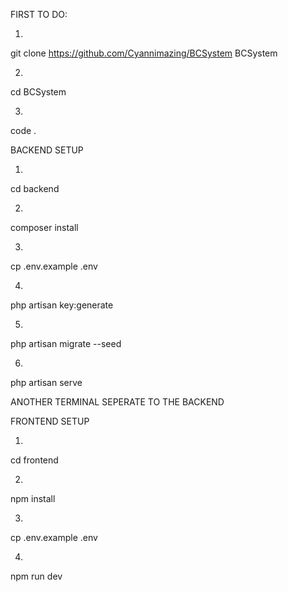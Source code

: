 FIRST TO DO:

1.
git clone https://github.com/Cyannimazing/BCSystem BCSystem

2.
cd BCSystem

3.
code .




BACKEND SETUP

1.
cd backend

2.
composer install

3.
cp .env.example .env

4.
php artisan key:generate

5.
php artisan migrate --seed

6.
php artisan serve




ANOTHER TERMINAL
SEPERATE TO THE BACKEND

FRONTEND SETUP

1.
cd frontend

2.
npm install

3.
cp .env.example .env 

4.
npm run dev
